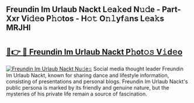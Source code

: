 ## Freundin Im Urlaub Nackt L𝚎a𝚔ed N𝚞𝚍e - Part-Xxr Vi𝚍𝚎o P𝚑𝚘tos - H𝚘𝚝 O𝚗𝚕yf𝚊ns L𝚎a𝚔s MRJHl

# <h2><a href="http://kfddbc.oniu.top/?m=Freundin+Im+Urlaub+Nackt">🔗👉 🔴 Freundin Im Urlaub Nackt P𝚑ot𝚘𝚜 V𝚒d𝚎o</a></h2>

[![Freundin Im Urlaub Nackt Nu𝚍e𝚜](https://i.imgur.com/0qMVB7G.gif)](http://kfddbc.oniu.top/?m=Freundin+Im+Urlaub+Nackt)
Social media thought leader Freundin Im Urlaub Nackt, known for sharing dance and lifestyle information, consisting of presentations and personal blogs. Freundin Im Urlaub Nackt's public persona is marked by its friendly and genuine nature, but the mysteries of his private life remain a source of fascination.  
